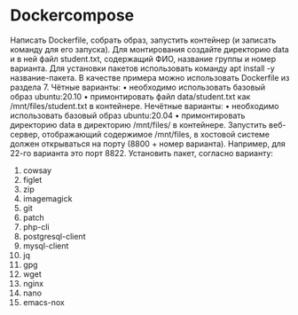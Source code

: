 # Dockercompose

Написать Dockerfile, собрать образ, запустить контейнер (и записать команду для его запуска).
Для монтирования создайте директорию data и в ней файл student.txt, содержащий ФИО, название
группы и номер варианта.
Для установки пакетов использовать команду apt install -y название-пакета. В качестве примера
можно использовать Dockerfile из раздела 7.
Чётные варианты:
• необходимо использовать базовый образ ubuntu:20.10
• примонтировать файл data/student.txt как /mnt/files/student.txt в контейнере.
Нечётные варианты:
• необходимо использовать базовый образ ubuntu:20.04
• примонтировать директорию data в директорию /mnt/files/ в контейнере.
Запустить веб-сервер, отображающий содержимое /mnt/files, в хостовой системе должен открываться
на порту (8800 + номер варианта). Например, для 22-го варианта это порт 8822.
Установить пакет, согласно варианту:
1. cowsay
2. figlet
3. zip
4. imagemagick
5. git
6. patch
7. php-cli
8. postgresql-client
9. mysql-client
10. jq
11. gpg
12. wget
13. nginx
14. nano
15. emacs-nox
